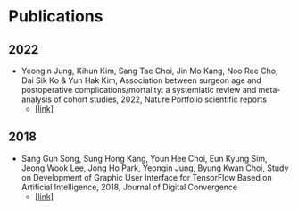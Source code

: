 # Publications

## <time>2022</time>
- Yeongin Jung, Kihun Kim, Sang Tae Choi, Jin Mo Kang, Noo Ree Cho, Dai Sik Ko & Yun Hak Kim, Association between surgeon age and postoperative complications/mortality: a systemiatic review and meta-analysis of cohort studies, 2022, Nature Portfolio scientific reports
    - [[link]](https://www.nature.com/articles/s41598-022-15275-7)
    
## <time>2018</time>
- Sang Gun Song, Sung Hong Kang, Youn Hee Choi, Eun Kyung Sim, Jeong Wook Lee, Jong Ho Park, Yeongin Jung, Byung Kwan Choi, Study on Development of Graphic User Interface for TensorFlow Based on Artificial Intelligence, 2018, Journal of Digital Convergence
    - [[link]](http://koreascience.or.kr/article/JAKO201816363644612.page)

